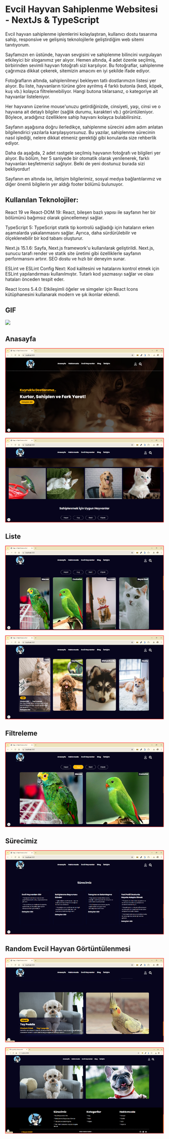 <h1>Evcil Hayvan Sahiplenme Websitesi - NextJs & TypeScript</h1>

Evcil hayvan sahiplenme işlemlerini kolaylaştıran, kullanıcı dostu tasarıma sahip, responsive ve gelişmiş teknolojilerle geliştirdiğim web sitemi tanıtıyorum.

Sayfamızın en üstünde, hayvan sevgisini ve sahiplenme bilincini vurgulayan etkileyici bir sloganımız yer alıyor. Hemen altında, 4 adet özenle seçilmiş, birbirinden sevimli hayvan fotoğrafı sizi karşılıyor. Bu fotoğraflar, sahiplenme çağrımıza dikkat çekerek, sitemizin amacını en iyi şekilde ifade ediyor.

Fotoğrafların altında, sahiplenilmeyi bekleyen tatlı dostlarımızın listesi yer alıyor. Bu liste, hayvanların türüne göre ayrılmış 4 farklı butonla (kedi, köpek, kuş vb.) kolayca filtrelenebiliyor. Hangi butona tıklarsanız, o kategoriye ait hayvanlar listeleniyor.

Her hayvanın üzerine mouse'unuzu getirdiğinizde, cinsiyeti, yaşı, cinsi ve o hayvana ait detaylı bilgiler (sağlık durumu, karakteri vb.) görüntüleniyor. Böylece, aradığınız özelliklere sahip hayvanı kolayca bulabilirsiniz.

Sayfanın aşağısına doğru ilerledikçe, sahiplenme sürecini adım adım anlatan bilgilendirici yazılarla karşılaşıyorsunuz. Bu yazılar, sahiplenme sürecinin nasıl işlediği, nelere dikkat etmeniz gerektiği gibi konularda size rehberlik ediyor.

Daha da aşağıda, 2 adet rastgele seçilmiş hayvanın fotoğrafı ve bilgileri yer alıyor. Bu bölüm, her 5 saniyede bir otomatik olarak yenilenerek, farklı hayvanları keşfetmenizi sağlıyor. Belki de yeni dostunuz burada sizi bekliyordur!

Sayfanın en altında ise, iletişim bilgilerimiz, sosyal medya bağlantılarımız ve diğer önemli bilgilerin yer aldığı footer bölümü bulunuyor.


<h2>Kullanılan Teknolojiler:</h2>

React 19 ve React-DOM 19: React, bileşen bazlı yapısı ile sayfanın her bir bölümünü bağımsız olarak güncellemeyi sağlar.

TypeScript 5: TypeScript statik tip kontrolü sağladığı için hataların erken aşamalarda yakalanmasını sağlar. Ayrıca, daha sürdürülebilir ve ölçeklenebilir bir kod tabanı oluşturur.

Next.js 15.1.6: Sayfa, Next.js framework'u kullanılarak geliştirildi. Next.js, sunucu tarafı render ve statik site üretimi gibi özelliklerle sayfanın performansını artırır. SEO dostu ve hızlı bir deneyim sunar.

ESLint ve ESLint Config Next: Kod kalitesini ve hatalarını kontrol etmek için ESLint yapılandırması kullanılmıştır. Tutarlı kod yazmasıyı sağlar ve olası hataları önceden tespit eder.

React Icons 5.4.0: Etkileşimli öğeler ve simgeler için React Icons kütüphanesini kullanarak modern ve şık ikonlar eklendi.


<h2>GIF</h2>

![](./public/assets/evcilHayvanSahiplenme-gif.gif)

<h2>Anasayfa</h2>

![](./public/assets/main.png)

![](./public/assets/main2.png)

<h2>Liste</h2>

![](./public/assets/list.png)

![](./public/assets/list2.png)

<h2>Filtreleme</h2>

![](./public/assets/filter.png)

<h2>Sürecimiz</h2>

![](./public/assets/surec.png)

<h2>Random Evcil Hayvan Görtüntülenmesi</h2>

![](./public/assets/random.png)

![](./public/assets/randomvefooter.png)

